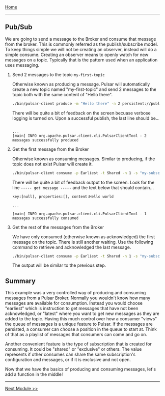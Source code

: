 [Home](/README.md)

---

## Pub/Sub

We are going to send a message to the Broker and consume that message from the broker. This is commonly referred as the publish/subscribe model. To keep things simple we will not be creating an observer, instead will do a simple consume. Creating an observer means to openly watch for new messages on a topic. Typically that is the pattern used when an application uses messaging.

1. Send 2 messages to the topic `my-first-topic`

    Otherwise known as producing a message. Pulsar will automatically create a new topic named "my-first-topic" and send 2 messages to the topic both with the same content of "Hello there".

    ```bash
    ./bin/pulsar-client produce -m "Hello there" -n 2 persistent://public/default/my-first-topic
    ```

    There will be quite a bit of feedback on the screen becuase verbose logging is turned on. Upon a successful publish, the last line should be…

    ```log
    
    ...
    [main] INFO org.apache.pulsar.client.cli.PulsarClientTool - 2 messages successfully produced
    ```

1. Get the first message from the Broker

    Otherwise known as consuming messages. Similar to producing, if the topic does not exist Pulsar will create it.

    ```bash
    ./bin/pulsar-client consume -p Earliest -t Shared -n 1 -s "my-subscription" persistent://public/default/my-first-topic
    ```

    There will be quite a bit of feedback output to the screen. Look for the line `----- got message -----` and the text below that should contain...

    ```log
    key:[null], properties:[], content:Hello world

    ...

    [main] INFO org.apache.pulsar.client.cli.PulsarClientTool - 1 messages successfully consumed
    ```

1. Get the rest of the messages from the Broker

    We have only consumed (otherwise known as acknowledged) the first message on the topic. There is still another waiting. Use the following command to retrieve and acknowledged the last message.

    ```bash
    ./bin/pulsar-client consume -p Earliest -t Shared -n 1 -s "my-subscription" persistent://public/default/my-first-topic
    ```

    The output will be similar to the previous step.

## Summary

This example was a very controlled way of producing and consuming messages from a Pulsar Broker. Normally you wouldn't know how many messages are available for consumption. Instead you would choose "earliest" which is instruction to get messages that have not been acknowledged, or "latest" where you want to get new messages as they are added to the topic. Having this much control over how a consumer "views" the queue of messages is a unique feature to Pulsar. If the messages are persisted, a consumer can choose a position in the queue to start at. Think of that as a playlist of messages that consumers can come and go on.

Another convenient feature is the type of subscription that is created for consuming. It could be "shared" or "exclusive" or others. The value represents if other consumes can share the same subscription's configuration and messages, or if it is exclusive and not open.

Now that we have the basics of producing and consuming messages, let's add a function in the middle!

---
[Next Module >>](/lab1/functions.md)